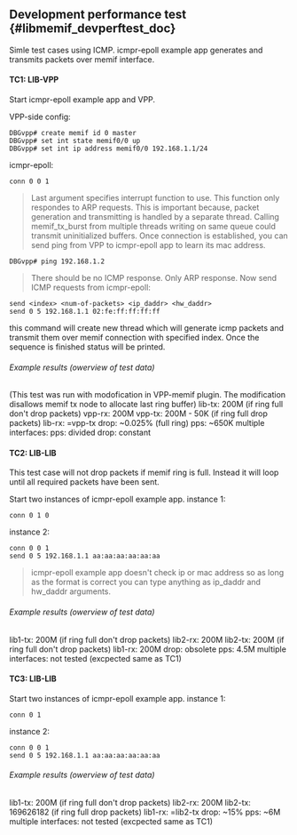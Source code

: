 ## Development performance test    {#libmemif_devperftest_doc}

Simle test cases using ICMP. icmpr-epoll example app generates and transmits packets over memif interface.

#### TC1: LIB-VPP

Start icmpr-epoll example app and VPP.

VPP-side config:
```
DBGvpp# create memif id 0 master
DBGvpp# set int state memif0/0 up
DBGvpp# set int ip address memif0/0 192.168.1.1/24
```
icmpr-epoll:
```
conn 0 0 1
```
> Last argument specifies interrupt function to use. This function only respondes to ARP requests. This is important because, packet generation and transmitting is handled by a separate thread. Calling memif_tx_burst from multiple threads writing on same queue could transmit uninitialized buffers.
Once connection is established, you can send ping from VPP to icmpr-epoll app to learn its mac address.
```
DBGvpp# ping 192.168.1.2
```
> There should be no ICMP response. Only ARP response.
Now send ICMP requests from icmpr-epoll:
```
send <index> <num-of-packets> <ip_daddr> <hw_daddr>
send 0 5 192.168.1.1 02:fe:ff:ff:ff:ff
```
this command will create new thread which will generate icmp packets and transmit them over memif connection with specified index. Once the sequence is finished status will be printed.

###### Example results (owerview of test data)

(This test was run with modofication in VPP-memif plugin. The modification disallows memif tx node to allocate last ring buffer)
lib-tx: 200M (if ring full don't drop packets)
vpp-rx: 200M
vpp-tx: 200M - 50K (if ring full drop packets)
lib-rx: =vpp-tx
drop: ~0.025% (full ring)
pps: ~650K
multiple interfaces:
pps: divided
drop: constant

#### TC2: LIB-LIB

This test case will not drop packets if memif ring is full. Instead it will loop until all required packets have been sent.

Start two instances of icmpr-epoll example app.
instance 1:
```
conn 0 1 0
```
instance 2:
```
conn 0 0 1
send 0 5 192.168.1.1 aa:aa:aa:aa:aa:aa
```
> icmpr-epoll example app doesn't check ip or mac address so as long as the format is correct you can type anything as ip_daddr and hw_daddr arguments.

###### Example results (owerview of test data)

lib1-tx: 200M (if ring full don't drop packets)
lib2-rx: 200M
lib2-tx: 200M (if ring full don't drop packets)
lib1-rx: 200M
drop: obsolete
pps: 4.5M
multiple interfaces:
not tested (excpected same as TC1)

#### TC3: LIB-LIB

Start two instances of icmpr-epoll example app.
instance 1:
```
conn 0 1
```
instance 2:
```
conn 0 0 1
send 0 5 192.168.1.1 aa:aa:aa:aa:aa:aa
```

###### Example results (owerview of test data)

lib1-tx: 200M (if ring full don't drop packets)
lib2-rx: 200M
lib2-tx: 169626182 (if ring full drop packets)
lib1-rx: =lib2-tx
drop: ~15%
pps: ~6M
multiple interfaces:
not tested (excpected same as TC1)
